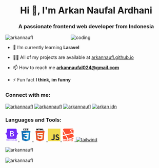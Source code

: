<h1 align="center">Hi 👋, I'm Arkan Naufal Ardhani</h1>
<h3 align="center">A passionate frontend web developer from Indonesia</h3>
<img align="right" alt="coding" width="300" src="https://i.pinimg.com/originals/8b/35/fe/8b35fef55fba1a201c9c7a11d3ec3d64.gif">

<p align="left"> <img src="https://komarev.com/ghpvc/?username=arkannaufl&label=Profile%20views&color=0e75b6&style=flat" alt="arkannaufl" /> </p>

- 🌱 I’m currently learning **Laravel**

- 👨‍💻 All of my projects are available at [arkannaufl.github.io](arkannaufl.github.io)

- 📫 How to reach me **arkannaufal024@gmail.com**

- ⚡ Fun fact **I think, im funny**

<h3 align="left">Connect with me:</h3>
<p align="left">
<a href="https://linkedin.com/in/arkannaufl" target="blank"><img align="center" src="https://raw.githubusercontent.com/rahuldkjain/github-profile-readme-generator/master/src/images/icons/Social/linked-in-alt.svg" alt="arkannaufl" height="30" width="40" /></a>
<a href="https://fb.com/arkannaufl" target="blank"><img align="center" src="https://raw.githubusercontent.com/rahuldkjain/github-profile-readme-generator/master/src/images/icons/Social/facebook.svg" alt="arkannaufl" height="30" width="40" /></a>
<a href="https://instagram.com/arkannaufl" target="blank"><img align="center" src="https://raw.githubusercontent.com/rahuldkjain/github-profile-readme-generator/master/src/images/icons/Social/instagram.svg" alt="arkannaufl" height="30" width="40" /></a>
<a href="https://www.youtube.com/c/arkan idn" target="blank"><img align="center" src="https://raw.githubusercontent.com/rahuldkjain/github-profile-readme-generator/master/src/images/icons/Social/youtube.svg" alt="arkan idn" height="30" width="40" /></a>
</p>

<h3 align="left">Languages and Tools:</h3>
<p align="left"> <a href="https://getbootstrap.com" target="_blank" rel="noreferrer"> <img src="https://raw.githubusercontent.com/devicons/devicon/master/icons/bootstrap/bootstrap-plain-wordmark.svg" alt="bootstrap" width="40" height="40"/> </a> <a href="https://www.w3schools.com/css/" target="_blank" rel="noreferrer"> <img src="https://raw.githubusercontent.com/devicons/devicon/master/icons/css3/css3-original-wordmark.svg" alt="css3" width="40" height="40"/> </a> <a href="https://www.w3.org/html/" target="_blank" rel="noreferrer"> <img src="https://raw.githubusercontent.com/devicons/devicon/master/icons/html5/html5-original-wordmark.svg" alt="html5" width="40" height="40"/> </a> <a href="https://developer.mozilla.org/en-US/docs/Web/JavaScript" target="_blank" rel="noreferrer"> <img src="https://raw.githubusercontent.com/devicons/devicon/master/icons/javascript/javascript-original.svg" alt="javascript" width="40" height="40"/> </a> <a href="https://laravel.com/" target="_blank" rel="noreferrer"> <img src="https://raw.githubusercontent.com/devicons/devicon/master/icons/laravel/laravel-plain-wordmark.svg" alt="laravel" width="40" height="40"/> </a> <a href="https://tailwindcss.com/" target="_blank" rel="noreferrer"> <img src="https://www.vectorlogo.zone/logos/tailwindcss/tailwindcss-icon.svg" alt="tailwind" width="40" height="40"/> </a> </p>

<p><img align="center" src="https://github-readme-stats.vercel.app/api/top-langs?username=arkannaufl&show_icons=true&locale=en&layout=compact" alt="arkannaufl" /></p>

<p><img align="center" src="https://github-readme-streak-stats.herokuapp.com/?user=arkannaufl&" alt="arkannaufl" /></p>
